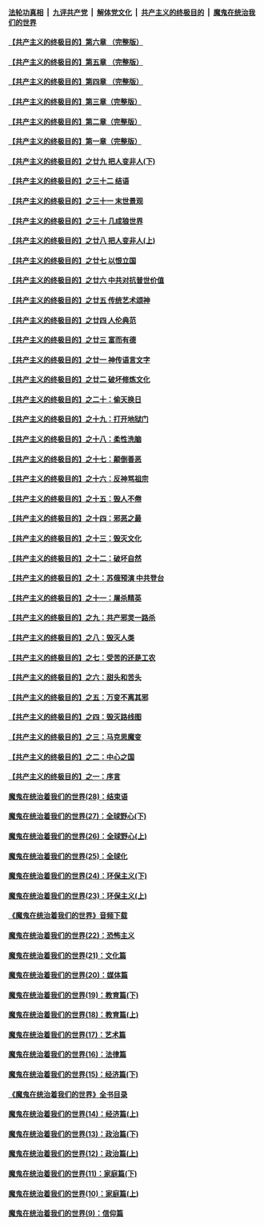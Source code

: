 

####  [法轮功真相](../../../../basic/blob/master/README.md?t=04011301) &nbsp;|&nbsp; [九评共产党](../../../../9ping.md/blob/master/README.md?t=04011301) &nbsp;|&nbsp; [解体党文化](../../../../jtdwh.md/blob/master/README.md?t=04011301)  &nbsp;|&nbsp; [共产主义的终极目的](../../../../gczydzjmd.md/blob/master/README.md?t=04011301) &nbsp;|&nbsp; [魔鬼在统治我们的世界](../../../../mgztzwmdsj.md/blob/master/README.md?t=04011301) 

#### [【共产主义的终极目的】第六章 （完整版）](../pages/nsc422/n11428913.md?t=04011301) 

#### [【共产主义的终极目的】第五章 （完整版）](../pages/nsc422/n11428912.md?t=04011301) 

#### [【共产主义的终极目的】第四章 （完整版）](../pages/nsc422/n11428907.md?t=04011301) 

#### [【共产主义的终极目的】第三章（完整版）](../pages/nsc422/n11428848.md?t=04011301) 

#### [【共产主义的终极目的】第二章（完整版）](../pages/nsc422/n11428831.md?t=04011301) 

#### [【共产主义的终极目的】第一章（完整版）](../pages/nsc422/n11417651.md?t=04011301) 

#### [【共产主义的终极目的】之廿九 把人变非人(下)](../pages/nsc422/n11344140.md?t=04011301) 

#### [【共产主义的终极目的】之三十二 结语](../pages/nsc422/n11360535.md?t=04011301) 

#### [【共产主义的终极目的】之三十一 末世景观](../pages/nsc422/n11351129.md?t=04011301) 

#### [【共产主义的终极目的】之三十 几成狼世界](../pages/nsc422/n11348280.md?t=04011301) 

#### [【共产主义的终极目的】之廿八 把人变非人(上)](../pages/nsc422/n11340492.md?t=04011301) 

#### [【共产主义的终极目的】之廿七 以恨立国](../pages/nsc422/n11336944.md?t=04011301) 

#### [【共产主义的终极目的】之廿六 中共对抗普世价值](../pages/nsc422/n11324785.md?t=04011301) 

#### [【共产主义的终极目的】之廿五 传统艺术颂神](../pages/nsc422/n11296396.md?t=04011301) 

#### [【共产主义的终极目的】之廿四 人伦典范](../pages/nsc422/n11296397.md?t=04011301) 

#### [【共产主义的终极目的】之廿三 富而有德](../pages/nsc422/n11283598.md?t=04011301) 

#### [【共产主义的终极目的】之廿一 神传语言文字](../pages/nsc422/n11263265.md?t=04011301) 

#### [【共产主义的终极目的】之廿二 破坏修炼文化](../pages/nsc422/n11245728.md?t=04011301) 

#### [【共产主义的终极目的】之二十：偷天换日](../pages/nsc422/n11238846.md?t=04011301) 

#### [【共产主义的终极目的】之十九：打开地狱门](../pages/nsc422/n11206376.md?t=04011301) 

#### [【共产主义的终极目的】之十八：柔性洗脑](../pages/nsc422/n11199994.md?t=04011301) 

#### [【共产主义的终极目的】之十七：颠倒善恶](../pages/nsc422/n11179782.md?t=04011301) 

#### [【共产主义的终极目的】之十六：反神骂祖宗](../pages/nsc422/n11166798.md?t=04011301) 

#### [【共产主义的终极目的】之十五：毁人不倦](../pages/nsc422/n11166792.md?t=04011301) 

#### [【共产主义的终极目的】之十四：邪恶之最](../pages/nsc422/n11150249.md?t=04011301) 

#### [【共产主义的终极目的】之十三：毁灭文化](../pages/nsc422/n11135227.md?t=04011301) 

#### [【共产主义的终极目的】之十二：破坏自然](../pages/nsc422/n11135214.md?t=04011301) 

#### [【共产主义的终极目的】之十：苏俄预演 中共登台](../pages/nsc422/n11118424.md?t=04011301) 

#### [【共产主义的终极目的】之十一：屠杀精英](../pages/nsc422/n11118442.md?t=04011301) 

#### [【共产主义的终极目的】之九：共产邪灵一路杀](../pages/nsc422/n11114139.md?t=04011301) 

#### [【共产主义的终极目的】之八：毁灭人类](../pages/nsc422/n11108503.md?t=04011301) 

#### [【共产主义的终极目的】之七：受苦的还是工农](../pages/nsc422/n11101809.md?t=04011301) 

#### [【共产主义的终极目的】之六：甜头和苦头](../pages/nsc422/n11096971.md?t=04011301) 

#### [【共产主义的终极目的】之五：万变不离其邪](../pages/nsc422/n11091285.md?t=04011301) 

#### [【共产主义的终极目的】之四：毁灭路线图](../pages/nsc422/n11086284.md?t=04011301) 

#### [【共产主义的终极目的】之三：马克思魔变](../pages/nsc422/n11061941.md?t=04011301) 

#### [【共产主义的终极目的】之二：中心之国](../pages/nsc422/n11047728.md?t=04011301) 

#### [【共产主义的终极目的】之一：序言](../pages/nsc422/n11086077.md?t=04011301) 

#### [魔鬼在统治着我们的世界(28)：结束语](../pages/nsc422/n10936246.md?t=04011301) 

#### [魔鬼在统治着我们的世界(27)：全球野心(下)](../pages/nsc422/n10928319.md?t=04011301) 

#### [魔鬼在统治着我们的世界(26)：全球野心(上)](../pages/nsc422/n10900318.md?t=04011301) 

#### [魔鬼在统治着我们的世界(25)：全球化](../pages/nsc422/n10788205.md?t=04011301) 

#### [魔鬼在统治着我们的世界(24)：环保主义(下)](../pages/nsc422/n10695307.md?t=04011301) 

#### [魔鬼在统治着我们的世界(23)：环保主义(上)](../pages/nsc422/n10688613.md?t=04011301) 

#### [《魔鬼在统治着我们的世界》音频下载](../pages/nsc422/n10635553.md?t=04011301) 

#### [魔鬼在统治着我们的世界(22)：恐怖主义](../pages/nsc422/n10614727.md?t=04011301) 

#### [魔鬼在统治着我们的世界(21)：文化篇](../pages/nsc422/n10597706.md?t=04011301) 

#### [魔鬼在统治着我们的世界(20)：媒体篇](../pages/nsc422/n10586579.md?t=04011301) 

#### [魔鬼在统治着我们的世界(19)：教育篇(下)](../pages/nsc422/n10564808.md?t=04011301) 

#### [魔鬼在统治着我们的世界(18)：教育篇(上)](../pages/nsc422/n10526970.md?t=04011301) 

#### [魔鬼在统治着我们的世界(17)：艺术篇](../pages/nsc422/n10499093.md?t=04011301) 

#### [魔鬼在统治着我们的世界(16)：法律篇](../pages/nsc422/n10485969.md?t=04011301) 

#### [魔鬼在统治着我们的世界(15)：经济篇(下)](../pages/nsc422/n10469975.md?t=04011301) 

#### [《魔鬼在统治着我们的世界》全书目录](../pages/nsc422/n10464261.md?t=04011301) 

#### [魔鬼在统治着我们的世界(14)：经济篇(上)](../pages/nsc422/n10457370.md?t=04011301) 

#### [魔鬼在统治着我们的世界(13)：政治篇(下)](../pages/nsc422/n10448270.md?t=04011301) 

#### [魔鬼在统治着我们的世界(12)：政治篇(上)](../pages/nsc422/n10444576.md?t=04011301) 

#### [魔鬼在统治着我们的世界(11)：家庭篇(下)](../pages/nsc422/n10440961.md?t=04011301) 

#### [魔鬼在统治着我们的世界(10)：家庭篇(上)](../pages/nsc422/n10435448.md?t=04011301) 

#### [魔鬼在统治着我们的世界(9)：信仰篇](../pages/nsc422/n10432159.md?t=04011301) 

